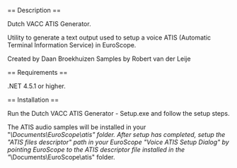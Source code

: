 == Description ==

Dutch VACC ATIS Generator.

Utility to generate a text output used to setup a voice ATIS (Automatic Terminal Information Service) in EuroScope.

Created by Daan Broekhuizen
Samples by Robert van der Leije


== Requirements ==

.NET 4.5.1 or higher.


== Installation ==

Run the Dutch VACC ATIS Generator - Setup.exe and follow the setup steps. 

The ATIS audio samples will be installed in your "*\Documents\EuroScope\atis" folder. After setup has completed,
setup the "ATIS files descriptor" path in your EuroScope "Voice ATIS Setup Dialog" by pointing EuroScope to the
ATIS descriptor file installed in the "*\Documents\EuroScope\atis" folder.
